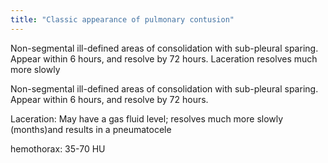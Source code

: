 ```yaml
---
title: "Classic appearance of pulmonary contusion"
---
```

Non-segmental ill-defined areas of consolidation with sub-pleural sparing.
Appear within 6 hours, and resolve by 72 hours.
Laceration resolves much more slowly

Non-segmental ill-defined areas of consolidation with sub-pleural sparing.
Appear within 6 hours, and resolve by 72 hours.

Laceration: May have a gas fluid level; resolves much more slowly (months)and results in a pneumatocele

hemothorax: 35-70 HU

